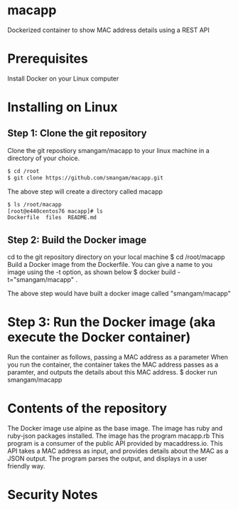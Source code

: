 # macapp
Dockerized container to show MAC address details using a REST API

# Prerequisites
Install Docker on your Linux computer

# Installing on Linux

## Step 1: Clone the git repository
Clone the git repostiory smangam/macapp to your linux machine in a directory of your choice.  

```bash
$ cd /root
$ git clone https://github.com/smangam/macapp.git
```
The above step will create a directory called macapp
```bash
$ ls /root/macapp
[root@e440centos76 macapp]# ls
Dockerfile  files  README.md
```

## Step 2: Build the Docker image
cd to the git repository directory on your local machine
$ cd /root/macapp
Build a Docker image from the Dockerfile. You can give a name to you image using the -t option, as shown below
$ docker build -t="smangam/macapp" .

The above step would have built a docker image called "smangam/macapp"

# Step 3: Run the Docker image (aka execute the Docker container)
Run the container as follows, passing a MAC address as a parameter
When you run the container, the container takes the MAC address passes as a paramter, and outputs the details about this MAC address.
$ docker run smangam/macapp <mac address>
  
# Contents of the repository
The Docker image use alpine as the base image.
The image has ruby and ruby-json packages installed.
The image has the program macapp.rb
This program is a consumer of the public API provided by macaddress.io. This API takes a MAC address as input, and provides details about the MAC as a JSON output.
The program parses the output, and displays in a user friendly way.

# Security Notes




